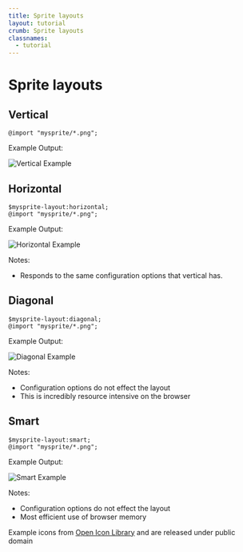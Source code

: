 ```yaml
---
title: Sprite layouts
layout: tutorial
crumb: Sprite layouts
classnames:
  - tutorial
---
```

# Sprite layouts

## Vertical

    @import "mysprite/*.png";

Example Output:

![Vertical Example](/images/tutorials/sprites/layout/vert.png)
## Horizontal

    $mysprite-layout:horizontal;
    @import "mysprite/*.png";

Example Output:

![Horizontal Example](/images/tutorials/sprites/layout/horizontal.png)

Notes:

  * Responds to the same configuration options that vertical has.
  
## Diagonal

    $mysprite-layout:diagonal;
    @import "mysprite/*.png";

Example Output:

![Diagonal Example](/images/tutorials/sprites/layout/diagonal.png)

Notes:

  * Configuration options do not effect the layout
  * This is incredibly resource intensive on the browser

## Smart

    $mysprite-layout:smart;
    @import "mysprite/*.png";

Example Output:

![Smart Example](/images/tutorials/sprites/layout/smart.png)

Notes:

  * Configuration options do not effect the layout
  * Most efficient use of browser memory

Example icons from [Open Icon Library](http://openiconlibrary.sourceforge.net/) and are released under public domain